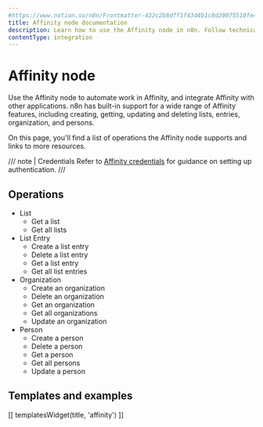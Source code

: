```yaml
---
#https://www.notion.so/n8n/Frontmatter-432c2b8dff1f43d4b1c8d20075510fe4
title: Affinity node documentation
description: Learn how to use the Affinity node in n8n. Follow technical documentation to integrate Affinity node into your workflows.
contentType: integration
---
```


# Affinity node

Use the Affinity node to automate work in Affinity, and integrate Affinity with other applications. n8n has built-in support for a wide range of Affinity features, including creating, getting, updating and deleting lists, entries, organization, and persons.

On this page, you'll find a list of operations the Affinity node supports and links to more resources.

/// note | Credentials
Refer to [Affinity credentials](/integrations/builtin/credentials/affinity/) for guidance on setting up authentication.
///	

## Operations

* List
    * Get a list
    * Get all lists
* List Entry
    * Create a list entry
    * Delete a list entry
    * Get a list entry
    * Get all list entries
* Organization
    * Create an organization
    * Delete an organization
    * Get an organization
    * Get all organizations
    * Update an organization
* Person
    * Create a person
    * Delete a person
    * Get a person
    * Get all persons
    * Update a person

## Templates and examples

<!-- see https://www.notion.so/n8n/Pull-in-templates-for-the-integrations-pages-37c716837b804d30a33b47475f6e3780 -->
[[ templatesWidget(title, 'affinity') ]]
